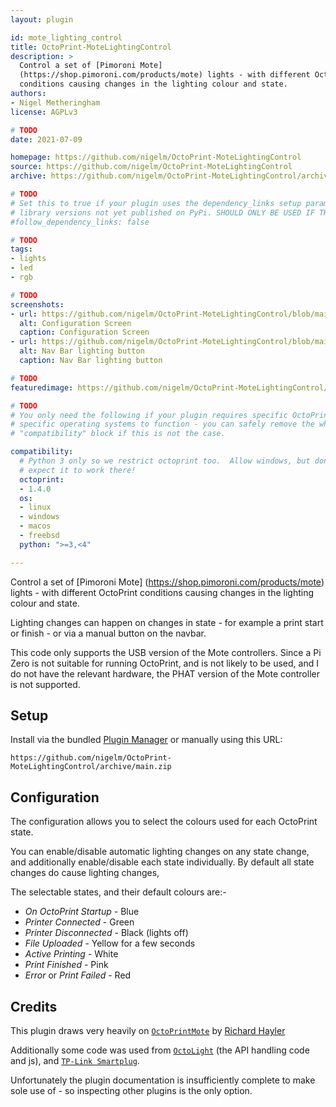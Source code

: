 ```yaml
---
layout: plugin

id: mote_lighting_control
title: OctoPrint-MoteLightingControl
description: >
  Control a set of [Pimoroni Mote]
  (https://shop.pimoroni.com/products/mote) lights - with different OctoPrint
  conditions causing changes in the lighting colour and state.
authors:
- Nigel Metheringham
license: AGPLv3

# TODO
date: 2021-07-09

homepage: https://github.com/nigelm/OctoPrint-MoteLightingControl
source: https://github.com/nigelm/OctoPrint-MoteLightingControl
archive: https://github.com/nigelm/OctoPrint-MoteLightingControl/archive/main.zip

# TODO
# Set this to true if your plugin uses the dependency_links setup parameter to include
# library versions not yet published on PyPi. SHOULD ONLY BE USED IF THERE IS NO OTHER OPTION!
#follow_dependency_links: false

# TODO
tags:
- lights
- led
- rgb

# TODO
screenshots:
- url: https://github.com/nigelm/OctoPrint-MoteLightingControl/blob/main/assets/img/mote_lights_configuration.png
  alt: Configuration Screen
  caption: Configuration Screen
- url: https://github.com/nigelm/OctoPrint-MoteLightingControl/blob/main/assets/img/mote_lights_navbar.png
  alt: Nav Bar lighting button
  caption: Nav Bar lighting button

# TODO
featuredimage: https://github.com/nigelm/OctoPrint-MoteLightingControl/blob/main/assets/img/mote_lights.jpg

# TODO
# You only need the following if your plugin requires specific OctoPrint versions or
# specific operating systems to function - you can safely remove the whole
# "compatibility" block if this is not the case.

compatibility:
  # Python 3 only so we restrict octoprint too.  Allow windows, but don't realistically
  # expect it to work there!
  octoprint:
  - 1.4.0
  os:
  - linux
  - windows
  - macos
  - freebsd
  python: ">=3,<4"

---
```


Control a set of [Pimoroni Mote]
(https://shop.pimoroni.com/products/mote) lights - with different OctoPrint
conditions causing changes in the lighting colour and state.

Lighting changes can happen on changes in state - for example a print start or
finish - or via a manual button on the navbar.

This code only supports the USB version of the Mote controllers.  Since a Pi
Zero is not suitable for running OctoPrint, and is not likely to be used, and
I do not have the relevant hardware, the PHAT version of the Mote controller
is not supported.

## Setup

Install via the bundled [Plugin Manager](https://docs.octoprint.org/en/master/bundledplugins/pluginmanager.html)
or manually using this URL:

    https://github.com/nigelm/OctoPrint-MoteLightingControl/archive/main.zip


## Configuration

The configuration allows you to select the colours used for each OctoPrint state.

You can enable/disable automatic lighting changes on any state change, and
additionally enable/disable each state individually.   By default all state
changes do cause lighting changes,

The selectable states, and their default colours are:-

- *On OctoPrint Startup* - Blue
- *Printer Connected* - Green
- *Printer Disconnected* - Black (lights off)
- *File Uploaded* - Yellow for a few seconds
- *Active Printing* - White
- *Print Finished* - Pink
- *Error* or *Print Failed* - Red


## Credits

This plugin draws very heavily on
[`OctoPrintMote`](https://github.com/topshed/OctoPrintMote) by
[Richard Hayler](https://github.com/topshed)

Additionally some code was used from
[`OctoLight`](https://plugins.octoprint.org/plugins/octolight/)
(the API handling code and js), and
[`TP-Link Smartplug`](https://plugins.octoprint.org/plugins/tplinksmartplug/).

Unfortunately the plugin documentation is insufficiently complete to make sole
use of - so inspecting other plugins is the only option.

